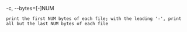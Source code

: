
-c, --bytes=[-]NUM

    print the first NUM bytes of each file; with the leading '-', print all but the last NUM bytes of each file


